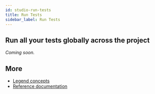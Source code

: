 ```yaml
---
id: studio-run-tests
title: Run Tests
sidebar_label: Run Tests
---
```


## Run all your tests globally across the project

_Coming soon._

## More
- [Legend concepts](../concepts/legend-concepts)
- [Reference documentation](../reference/)
